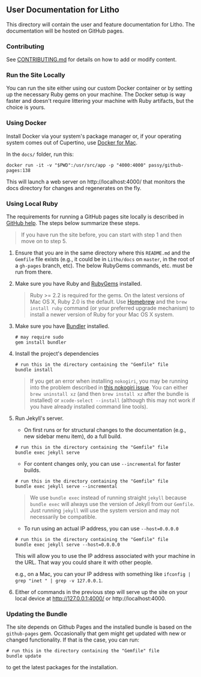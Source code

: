 ## User Documentation for Litho

This directory will contain the user and feature documentation for Litho. The documentation will be hosted on GitHub pages.

### Contributing

See [CONTRIBUTING.md](./CONTRIBUTING.md) for details on how to add or modify content.

### Run the Site Locally

You can run the site either using our custom Docker container or by setting up
the necessary Ruby gems on your machine. The Docker setup is way faster and
doesn't require littering your machine with Ruby artifacts, but the choice is
yours.

### Using Docker

Install Docker via your system's package manager or, if your operating system
comes out of Cupertino, use [Docker for Mac](https://docs.docker.com/docker-for-mac/).

In the `docs/` folder, run this:

```
docker run -it -v "$PWD":/usr/src/app -p "4000:4000" passy/github-pages:138
```

This will launch a web server on http://localhost:4000/ that monitors the docs
directory for changes and regenerates on the fly.

### Using Local Ruby

The requirements for running a GitHub pages site locally is described in [GitHub help](https://help.github.com/articles/setting-up-your-github-pages-site-locally-with-jekyll/#requirements). The steps below summarize these steps.

> If you have run the site before, you can start with step 1 and then move on to step 5.

1. Ensure that you are in the same directory where this `README.md` and the `Gemfile` file exists (e.g., it could be in `Litho/docs` on `master`, in the root of a `gh-pages` branch, etc). The below RubyGems commands, etc. must be run from there.

1. Make sure you have Ruby and [RubyGems](https://rubygems.org/) installed.

   > Ruby >= 2.2 is required for the gems. On the latest versions of Mac OS X, Ruby 2.0 is the
   > default. Use [Homebrew](http://brew.sh) and the `brew install ruby` command (or your
   > preferred upgrade mechanism) to install a newer version of Ruby for your Mac OS X system.

1. Make sure you have [Bundler](http://bundler.io/) installed.

    ```shell
    # may require sudo
    gem install bundler
    ```
1. Install the project's dependencies

    ```shell
    # run this in the directory containing the "Gemfile" file
    bundle install
    ```

    > If you get an error when installing `nokogiri`, you may be running into the problem described
    > in [this nokogiri issue](https://github.com/sparklemotion/nokogiri/issues/1483). You can
    > either `brew uninstall xz` (and then `brew install xz` after the bundle is installed) or
    > `xcode-select --install` (although this may not work if you have already installed command
    > line tools).

1. Run Jekyll's server.

    - On first runs or for structural changes to the documentation (e.g., new sidebar menu item), do a full build.

    ```shell
    # run this in the directory containing the "Gemfile" file
    bundle exec jekyll serve
    ```

    - For content changes only, you can use `--incremental` for faster builds.

    ```shell
    # run this in the directory containing the "Gemfile" file
    bundle exec jekyll serve --incremental
    ```

    > We use `bundle exec` instead of running straight `jekyll` because `bundle exec` will always use the version of Jekyll from our `Gemfile`. Just running `jekyll` will use the system version and may not necessarily be compatible.

    - To run using an actual IP address, you can use `--host=0.0.0.0`

    ```shell
    # run this in the directory containing the "Gemfile" file
    bundle exec jekyll serve --host=0.0.0.0
    ```

    This will allow you to use the IP address associated with your machine in the URL. That way you could share it with other people.

    e.g., on a Mac, you can your IP address with something like `ifconfig | grep "inet " | grep -v 127.0.0.1`.

1. Either of commands in the previous step will serve up the site on your local device at http://127.0.0.1:4000/ or http://localhost:4000.

### Updating the Bundle

The site depends on Github Pages and the installed bundle is based on the `github-pages` gem.
Occasionally that gem might get updated with new or changed functionality. If that is the case,
you can run:

```shell
# run this in the directory containing the "Gemfile" file
bundle update
```

to get the latest packages for the installation.
